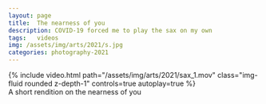 ```yaml
---
layout: page
title:  The nearness of you 
description: COVID-19 forced me to play the sax on my own
tags:   videos
img: /assets/img/arts/2021/s.jpg
categories: photography-2021
---
```



<div class="row mt-3">
    <div class="col-sm mt-3 mt-md-0">
        {% include video.html path="/assets/img/arts/2021/sax_1.mov" class="img-fluid rounded z-depth-1" controls=true autoplay=true %}
    </div>
</div>
<div class="caption">
    A short rendition on the nearness of you
</div>